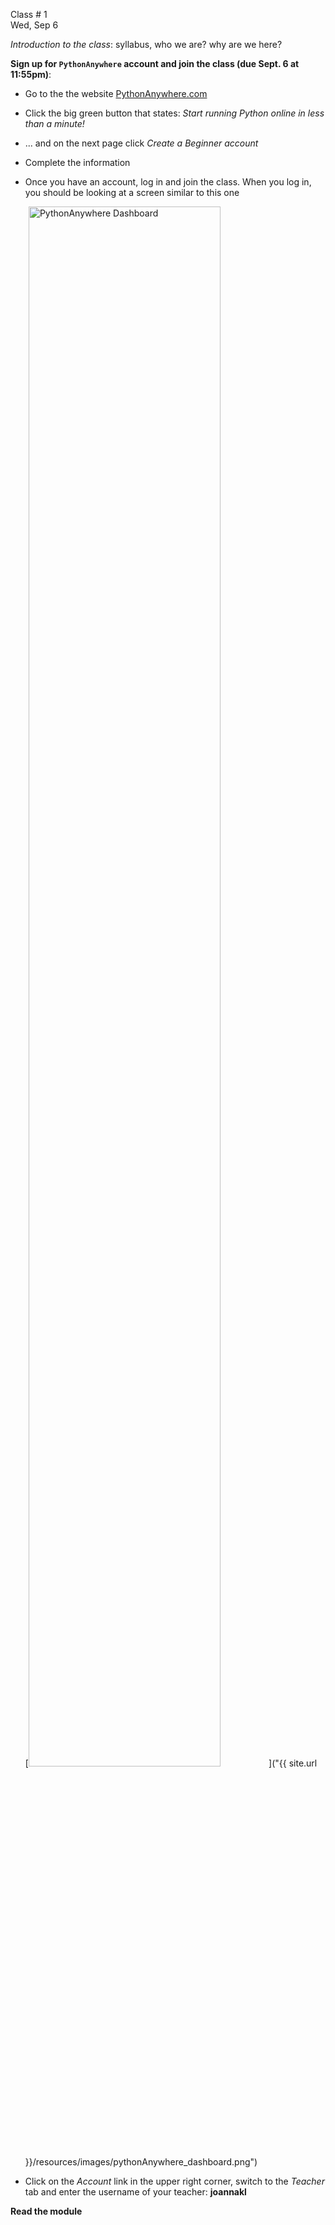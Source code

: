

<div class="lecture1">



<div class="column_date">
<p markdown="block">

Class # 1 <br> 
Wed, Sep 6 

</p>
</div>



<div class="column_materials" >
<p markdown="block">

*Introduction to the class*: syllabus, who we are? why are we here? <br>

</p>
</div>



<div class="column_assign">
<p markdown="block">

**Sign up for `PythonAnywhere` account and join the class (due Sept. 6 at 11:55pm)**:

* Go to the the website [PythonAnywhere.com](https://www.pythonanywhere.com/)
* Click the big green button that states: *Start running Python online in less than a minute!*
* ... and on the next page click *Create a Beginner account* 
* Complete the information 
* Once you have an account, log in and join the class. When you log in, you should be looking 
at a screen similar to this one 

    [<img src="{{ site.url }}/resources/images/pythonAnywhere_dashboard.png" alt="PythonAnywhere Dashboard" style="width: 80%;"/>]("{{ site.url }}/resources/images/pythonAnywhere_dashboard.png")
* Click on the *Account* link in the upper right corner, switch to the *Teacher* tab and
enter the username of your teacher: **joannakl** 




**Read the module**        


</p>
</div>

</div>
